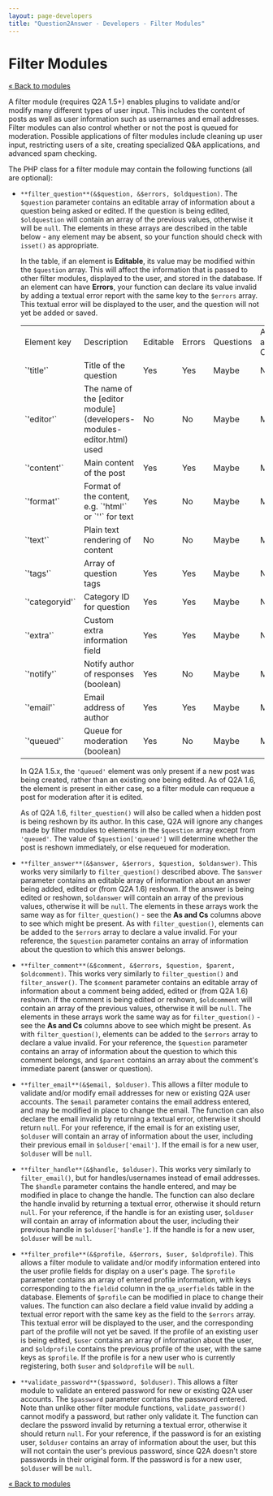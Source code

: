 ```yaml
---
layout: page-developers
title: "Question2Answer - Developers - Filter Modules"
---
```


# Filter Modules

<div class="onecolumn">

[« Back to modules](developers-modules.html)

A filter module (requires Q2A 1.5+) enables plugins to validate and/or modify many different types of user input. This includes the content of posts as well as user information such as usernames and email addresses. Filter modules can also control whether or not the post is queued for moderation. Possible applications of filter modules include cleaning up user input, restricting users of a site, creating specialized Q&A applications, and advanced spam checking.

The PHP class for a filter module may contain the following functions (all are optional):

*   `**filter_question**(&$question, &$errors, $oldquestion)`. The `$question` parameter contains an editable array of information about a question being asked or edited. If the question is being edited, `$oldquestion` will contain an array of the previous values, otherwise it will be `null`. The elements in these arrays are described in the table below - any element may be absent, so your function should check with `isset()` as appropriate.

    In the table, if an element is **Editable**, its value may be modified within the `$question` array. This will affect the information that is passed to other filter modules, displayed to the user, and stored in the database. If an element can have **Errors**, your function can declare its value invalid by adding a textual error report with the same key to the `$errors` array. This textual error will be displayed to the user, and the question will not yet be added or saved.

    <table class="parameters">

    <tbody>

    <tr class="titles">

    <td>Element key</td>

    <td>Description</td>

    <td>Editable</td>

    <td>Errors</td>

    <td>Questions</td>

    <td>As and Cs</td>

    </tr>

    <tr>

    <td>`'title'`</td>

    <td>Title of the question</td>

    <td>Yes</td>

    <td>Yes</td>

    <td>Maybe</td>

    <td>No</td>

    </tr>

    <tr>

    <td>`'editor'`</td>

    <td>The name of the [editor module](developers-modules-editor.html) used</td>

    <td>No</td>

    <td>No</td>

    <td>Maybe</td>

    <td>Maybe</td>

    </tr>

    <tr>

    <td>`'content'`</td>

    <td>Main content of the post</td>

    <td>Yes</td>

    <td>Yes</td>

    <td>Maybe</td>

    <td>Maybe</td>

    </tr>

    <tr>

    <td>`'format'`</td>

    <td>Format of the content, e.g. `'html'` or `''` for text</td>

    <td>Yes</td>

    <td>No</td>

    <td>Maybe</td>

    <td>Maybe</td>

    </tr>

    <tr>

    <td>`'text'`</td>

    <td>Plain text rendering of content</td>

    <td>No</td>

    <td>No</td>

    <td>Maybe</td>

    <td>Maybe</td>

    </tr>

    <tr>

    <td>`'tags'`</td>

    <td>Array of question tags</td>

    <td>Yes</td>

    <td>Yes</td>

    <td>Maybe</td>

    <td>No</td>

    </tr>

    <tr>

    <td>`'categoryid'`</td>

    <td>Category ID for question</td>

    <td>Yes</td>

    <td>Yes</td>

    <td>Maybe</td>

    <td>No</td>

    </tr>

    <tr>

    <td>`'extra'`</td>

    <td>Custom extra information field</td>

    <td>Yes</td>

    <td>Yes</td>

    <td>Maybe</td>

    <td>No</td>

    </tr>

    <tr>

    <td>`'notify'`</td>

    <td>Notify author of responses (boolean)</td>

    <td>Yes</td>

    <td>No</td>

    <td>Maybe</td>

    <td>Maybe</td>

    </tr>

    <tr>

    <td>`'email'`</td>

    <td>Email address of author</td>

    <td>Yes</td>

    <td>Yes</td>

    <td>Maybe</td>

    <td>Maybe</td>

    </tr>

    <tr>

    <td>`'queued'`</td>

    <td>Queue for moderation (boolean)</td>

    <td>Yes</td>

    <td>No</td>

    <td>Maybe</td>

    <td>Maybe</td>

    </tr>

    </tbody>

    </table>

    In Q2A 1.5.x, the `'queued'` element was only present if a new post was being created, rather than an existing one being edited. As of Q2A 1.6, the element is present in either case, so a filter module can requeue a post for moderation after it is edited.

    As of Q2A 1.6, `filter_question()` will also be called when a hidden post is being reshown by its author. In this case, Q2A will ignore any changes made by filter modules to elements in the `$question` array except from `'queued'`. The value of `$question['queued']` will determine whether the post is reshown immediately, or else requeued for moderation.

*   `**filter_answer**(&$answer, &$errors, $question, $oldanswer)`. This works very similarly to `filter_question()` described above. The `$answer` parameter contains an editable array of information about an answer being added, edited or (from Q2A 1.6) reshown. If the answer is being edited or reshown, `$oldanswer` will contain an array of the previous values, otherwise it will be `null`. The elements in these arrays work the same way as for `filter_question()` - see the **As and Cs** columns above to see which might be present. As with `filter_question()`, elements can be added to the `$errors` array to declare a value invalid. For your reference, the `$question` parameter contains an array of information about the question to which this answer belongs.
*   `**filter_comment**(&$comment, &$errors, $question, $parent, $oldcomment)`. This works very similarly to `filter_question()` and `filter_answer()`. The `$comment` parameter contains an editable array of information about a comment being added, edited or (from Q2A 1.6) reshown. If the comment is being edited or reshown, `$oldcomment` will contain an array of the previous values, otherwise it will be `null`. The elements in these arrays work the same way as for `filter_question()` - see the **As and Cs** columns above to see which might be present. As with `filter_question()`, elements can be added to the `$errors` array to declare a value invalid. For your reference, the `$question` parameter contains an array of information about the question to which this comment belongs, and `$parent` contains an array about the comment's immediate parent (answer or question).
*   `**filter_email**(&$email, $olduser)`. This allows a filter module to validate and/or modify email addresses for new or existing Q2A user accounts. The `$email` parameter contains the email address entered, and may be modified in place to change the email. The function can also declare the email invalid by returning a textual error, otherwise it should return `null`. For your reference, if the email is for an existing user, `$olduser` will contain an array of information about the user, including their previous email in `$olduser['email']`. If the email is for a new user, `$olduser` will be `null`.
*   `**filter_handle**(&$handle, $olduser)`. This works very similarly to `filter_email()`, but for handles/usernames instead of email addresses. The `$handle` parameter contains the handle entered, and may be modified in place to change the handle. The function can also declare the handle invalid by returning a textual error, otherwise it should return `null`. For your reference, if the handle is for an existing user, `$olduser` will contain an array of information about the user, including their previous handle in `$olduser['handle']`. If the handle is for a new user, `$olduser` will be `null`.
*   `**filter_profile**(&$profile, &$errors, $user, $oldprofile)`. This allows a filter module to validate and/or modify information entered into the user profile fields for display on a user's page. The `$profile` parameter contains an array of entered profile information, with keys corresponding to the `fieldid` column in the `qa_userfields` table in the database. Elements of `$profile` can be modified in place to change their values. The function can also declare a field value invalid by adding a textual error report with the same key as the field to the `$errors` array. This textual error will be displayed to the user, and the corresponding part of the profile will not yet be saved. If the profile of an existing user is being edited, `$user` contains an array of information about the user, and `$oldprofile` contains the previous profile of the user, with the same keys as `$profile`. If the profile is for a new user who is currently registering, both `$user` and `$oldprofile` will be `null`.
*   `**validate_password**($password, $olduser)`. This allows a filter module to validate an entered password for new or existing Q2A user accounts. The `$password` parameter contains the password entered. Note than unlike other filter module functions, `validate_password()` cannot modify a password, but rather only validate it. The function can declare the pssword invalid by returning a textual error, otherwise it should return `null`. For your reference, if the password is for an existing user, `$olduser` contains an array of information about the user, but this will not contain the user's previous password, since Q2A doesn't store passwords in their original form. If the password is for a new user, `$olduser` will be `null`.

[« Back to modules](developers-modules.html)
